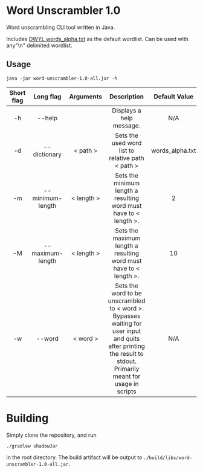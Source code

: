 # Word Unscrambler 1.0
Word unscrambling CLI tool written in Java.

Includes [DWYL words_alpha.txt](https://github.com/dwyl/english-words) as the default wordlist.
Can be used with any"\n" delimited wordlist.

## Usage
```shell
java -jar word-unscrambler-1.0-all.jar -h
``` 

| **Short flag** |  **Long flag**   | **Arguments** |                                                                            **Description**                                                                             | **Default Value** |
|:--------------:|:----------------:|:-------------:|:----------------------------------------------------------------------------------------------------------------------------------------------------------------------:|:-----------------:|
|       -h       |      --help      |               |                                                                        Displays a help message.                                                                        |        N/A        |
|       -d       |   --dictionary   |   < path >    |                                                           Sets the used word list to relative path < path >                                                            |  words_alpha.txt  |
|       -m       | --minimum-length |  < length >   |                                                   Sets the minimum length a resulting word must have to < length >.                                                    |         2         |
|       -M       | --maximum-length |  < length >   |                                                   Sets the maximum length a resulting word must have to < length >.                                                    |        10         |
|       -w       |      --word      |   < word >    | Sets the word to be unscrambled to < word >.<br>Bypasses waiting for user input and quits after printing the result to stdout.<br>Primarily meant for usage in scripts |        N/A        |

# Building
Simply clone the repository, and run
```shell
./gradlew shadowJar
```
in the root directory. The build artifact will be output to `./build/libs/word-unscrambler-1.0-all.jar`.